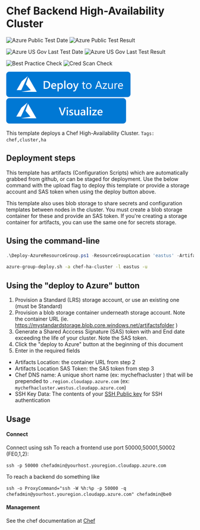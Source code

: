 # Chef Backend High-Availability Cluster

![Azure Public Test Date](https://azurequickstartsservice.blob.core.windows.net/badges/chef-ha-cluster/PublicLastTestDate.svg)
![Azure Public Test Result](https://azurequickstartsservice.blob.core.windows.net/badges/chef-ha-cluster/PublicDeployment.svg)

![Azure US Gov Last Test Date](https://azurequickstartsservice.blob.core.windows.net/badges/chef-ha-cluster/FairfaxLastTestDate.svg)
![Azure US Gov Last Test Result](https://azurequickstartsservice.blob.core.windows.net/badges/chef-ha-cluster/FairfaxDeployment.svg)

![Best Practice Check](https://azurequickstartsservice.blob.core.windows.net/badges/chef-ha-cluster/BestPracticeResult.svg)
![Cred Scan Check](https://azurequickstartsservice.blob.core.windows.net/badges/chef-ha-cluster/CredScanResult.svg)

[![Deploy To Azure](https://raw.githubusercontent.com/Azure/azure-quickstart-templates/master/1-CONTRIBUTION-GUIDE/images/deploytoazure.svg?sanitize=true)](https://portal.azure.com/#create/Microsoft.Template/uri/https%3A%2F%2Fraw.githubusercontent.com%2FAzure%2Fazure-quickstart-templates%2Fmaster%2Fchef-ha-cluster%2Fazuredeploy.json)
[![Visualize](https://raw.githubusercontent.com/Azure/azure-quickstart-templates/master/1-CONTRIBUTION-GUIDE/images/visualizebutton.svg?sanitize=true)](http://armviz.io/#/?load=https%3A%2F%2Fraw.githubusercontent.com%2FAzure%2Fazure-quickstart-templates%2Fmaster%2Fchef-ha-cluster%2Fazuredeploy.json)

This template deploys a Chef High-Availability Cluster. `Tags: chef,cluster,ha`

## Deployment steps

This template has artifacts (Configuration Scripts) which are automatically
grabbed from github, or can be staged for deployment. Use the below command with
the upload flag to deploy this template or provide a storage account and SAS
token when using the deploy button above.

This template also uses blob storage to share secrets and configuration
templates between nodes in the cluster. You must create a blob storage container
for these and provide an SAS token. If you're creating a storage container for
artifacts, you can use the same one for secrets storage.

## Using the command-line

```PowerShell
.\Deploy-AzureResourceGroup.ps1 -ResourceGroupLocation 'eastus' -ArtifactsStagingDirectory 'chef-ha-cluster' UploadArtifacts
```

```bash
azure-group-deploy.sh -a chef-ha-cluster -l eastus -u
```

## Using the "deploy to Azure" button

1. Provision a Standard (LRS) storage account, or use an existing one (must be
   Standard)
2. Provision a blob storage container underneath storage account. Note the
   container URL (ie.
   https://mystandardstorage.blob.core.windows.net/artifactsfolder )
3. Generate a Shared Acccess Signature (SAS) token with and End date exceeding
   the life of your cluster. Note the SAS token.
4. Click the "deploy to Azure" button at the beginning of this document
5. Enter in the required fields

- Artifacts Location: the container URL from step 2
- Artifacts Location SAS Token: the SAS token from step 3
- Chef DNS name: A unique short name (ex: mychefhacluster ) that will be
  prepended to `.region.cloudapp.azure.com` (ex:
  `mychefhacluster.westus.cloudapp.azure.com`)
- SSH Key Data: The contents of your
  [SSH Public key](https://git-scm.com/book/en/v2/Git-on-the-Server-Generating-Your-SSH-Public-Key)
  for SSH authentication

## Usage

#### Connect

Connect using ssh To reach a frontend use port 50000,50001,50002 (FE0,1,2):

```
ssh -p 50000 chefadmin@yourhost.youregion.cloudapp.azure.com
```

To reach a backend do something like

```
ssh -o ProxyCommand="ssh -W %h:%p -p 50000 -q chefadmin@yourhost.youregion.cloudapp.azure.com" chefadmin@be0
```

#### Management

See the chef documentation at [Chef](https://docs.chef.io/)

